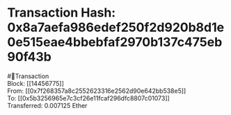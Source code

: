 
Transaction Hash: 0x8a7aefa986edef250f2d920b8d1e0e515eae4bbebfaf2970b137c475eb90f43b
====================================================================================
  
#💸Transaction  
Block: [[14456775]]  
From: [[0x7f268357a8c2552623316e2562d90e642bb538e5]]  
To: [[0x5b3256965e7c3cf26e11fcaf296dfc8807c01073]]  
Transferred: 0.007125 Ether